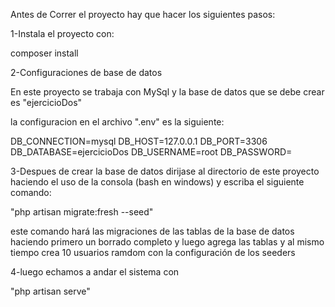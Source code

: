 Antes de Correr el proyecto hay que hacer los siguientes pasos:

1-Instala el proyecto con:

composer install


2-Configuraciones de base de datos

En este proyecto se trabaja con MySql y la base de datos que se debe crear
es "ejercicioDos"

la configuracion en el archivo ".env" es la siguiente:

DB_CONNECTION=mysql
DB_HOST=127.0.0.1
DB_PORT=3306
DB_DATABASE=ejercicioDos
DB_USERNAME=root
DB_PASSWORD=

3-Despues de crear la base de datos dirijase al directorio de este proyecto haciendo el
uso de la consola (bash en windows) y escriba el siguiente comando:

"php artisan migrate:fresh --seed"

este comando hará las migraciones de las tablas de la base de datos haciendo primero 
un borrado completo y luego agrega las tablas y al mismo tiempo crea 10 usuarios
ramdom con la configuración de los seeders

4-luego echamos a andar el sistema con 

"php artisan serve"